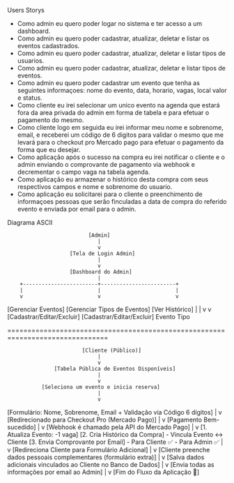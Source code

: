 Users Storys

- Como admin eu quero poder logar no sistema e ter acesso a um dashboard.
- Como admin eu quero poder cadastrar, atualizar, deletar e listar os eventos cadastrados.
- Como admin eu quero poder cadastrar, atualizar, deletar e listar tipos de usuarios.
- Como admin eu quero poder cadastrar, atualizar, deletar e listar tipos de eventos.
- Como admin eu quero poder cadastrar um evento que tenha as seguintes informaçoes: nome do evento, data, horario, vagas, local valor e status.
- Como cliente eu irei selecionar um unico evento na agenda que estará fora da area privada do admin em forma de tabela e para efetuar o pagamento do mesmo.
- Como cliente logo em seguida eu irei informar meu nome e sobrenome, email, e receberei um código de 6 digitos para validar o mesmo que me levará para o checkout pro Mercado pago para efetuar o pagamento da forma que eu desejar.
- Como aplicação após o sucesso na compra eu irei notificar o cliente e o admin enviando o comprovante de pagamento via webhook e decrementar o campo vaga na tabela agenda.
- Como aplicação eu armazenar o histórico desta compra com seus respectivos campos e nome e sobrenome do usuario.
- Como aplicação eu solicitarei para o cliente o preenchimento de informaçoes pessoas que serão finculadas a data de compra do referido evento e enviada por email para o admin.


Diagrama ASCII 


                              [Admin]
                                 |
                                 v
                        [Tela de Login Admin]
                                 |
                                 v
                        [Dashboard do Admin]
                                 |
        +------------------------+------------------------+
        |                        |                        |
        v                        v                        v
[Gerenciar Eventos]    [Gerenciar Tipos de Eventos]   [Ver Histórico]
        |                        |
        v                        v
[Cadastrar/Editar/Excluir]   [Cadastrar/Editar/Excluir]
       Evento                     Tipo

===============================================================================

                            [Cliente (Público)]
                                 |
                                 v
                   [Tabela Pública de Eventos Disponíveis]
                                 |
                                 v
               [Seleciona um evento e inicia reserva]
                                 |
                                 v
[Formulário: Nome, Sobrenome, Email + Validação via Código 6 dígitos]
                                 |
                                 v
            [Redirecionado para Checkout Pro (Mercado Pago)]
                                 |
                                 v
                        [Pagamento Bem-sucedido]
                                 |
                                 v
        [Webhook é chamado pela API do Mercado Pago]
                                 |
                                 v
                  [1. Atualiza Evento: -1 vaga]
                  [2. Cria Histórico da Compra]
                  - Vincula Evento ↔ Cliente
                  [3. Envia Comprovante por Email]
                        - Para Cliente ✅
                           - Para Admin ✅
                                 |
                                 v
         [Redireciona Cliente para Formulário Adicional]
                                 |
                                 v
 [Cliente preenche dados pessoais complementares (formulário extra)]
                                 |
                                 v
[Salva dados adicionais vinculados ao Cliente no Banco de Dados]
                                 |
                                 v
    [Envia todas as informações por email ao Admin]
                                 |
                                 v
                   [Fim do Fluxo da Aplicação 🎯]
